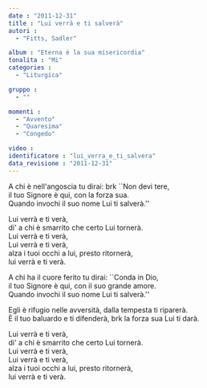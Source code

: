 ```yaml
---
date : "2011-12-31"
title : "Lui verrà e ti salverà"
autori : 
  - "Fitts, Sadler"

album : "Eterna è la sua misericordia"
tonalita : "Mi"
categories : 
  - "Liturgica"

gruppo : 
  - ""

momenti : 
  - "Avvento"
  - "Quaresima"
  - "Congedo"

video : 
identificatore : "lui_verra_e_ti_salvera"
data_revisione : "2011-12-31"
---
```

  
  
  
  
  
  
  
  
  
  
A chi è nell'angoscia tu dirai:  brk ``Non devi tere,  
 il tuo Signore è qui, con la forza sua.  
Quando invochi il suo nome   Lui ti salverà.''  
  
  
  
Lui verrà e ti verà,  
di' a chi è smarrito che certo Lui tornerà.   
Lui verrà e ti verà,  
Lui verrà e ti verà,  
alza i tuoi occhi a lui, presto ritornerà,   
lui verrà e ti verà.  
  
  
  
  
A chi ha il cuore ferito tu dirai: ``Conda in Dio,  
il tuo Signore è qui,  con il suo grande amore.  
Quando invochi il suo nome Lui ti salverà.''  
  
  
  
Egli è rifugio nelle avversità, dalla tempesta ti riparerà.  
È il tuo baluardo e ti difenderà, brk la forza sua Lui ti darà.    
  
  
  
  
  
  
  
  
  
 Lui verrà e ti verà,  
di' a chi è smarrito che certo Lui tornerà.   
Lui verrà e ti verà,  
 Lui verrà e ti verà,  
alza i tuoi occhi a lui, presto ritornerà,   
lui verrà e ti verà.  
  
  
  
